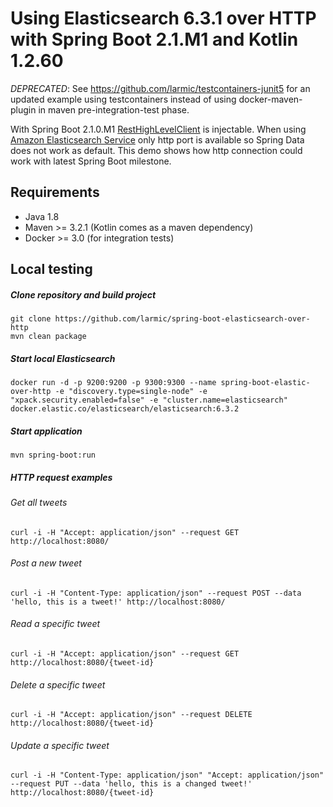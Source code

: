 # Using Elasticsearch 6.3.1 over HTTP with Spring Boot 2.1.M1 and Kotlin 1.2.60

*DEPRECATED*: See https://github.com/larmic/testcontainers-junit5 for an updated example using testcontainers instead of 
using docker-maven-plugin in maven pre-integration-test phase. 

With Spring Boot 2.1.0.M1 [RestHighLevelClient](https://www.elastic.co/guide/en/elasticsearch/client/java-rest/current/java-rest-high-getting-started-initialization.html)
is injectable. When using [Amazon Elasticsearch Service](https://aws.amazon.com/de/elasticsearch-service/) only http port
is available so Spring Data does not work as default. This demo shows how http connection could work with latest
Spring Boot milestone.

## Requirements

* Java 1.8
* Maven >= 3.2.1 (Kotlin comes as a maven dependency)
* Docker >= 3.0 (for integration tests)

## Local testing

##### Clone repository and build project

```ssh
git clone https://github.com/larmic/spring-boot-elasticsearch-over-http
mvn clean package
```

##### Start local Elasticsearch

```ssh
docker run -d -p 9200:9200 -p 9300:9300 --name spring-boot-elastic-over-http -e "discovery.type=single-node" -e "xpack.security.enabled=false" -e "cluster.name=elasticsearch" docker.elastic.co/elasticsearch/elasticsearch:6.3.2
```

##### Start application

```ssh
mvn spring-boot:run
```

##### HTTP request examples

###### Get all tweets

```ssh
curl -i -H "Accept: application/json" --request GET http://localhost:8080/
```

###### Post a new tweet

```ssh
curl -i -H "Content-Type: application/json" --request POST --data 'hello, this is a tweet!' http://localhost:8080/      
```

###### Read a specific tweet

```ssh
curl -i -H "Accept: application/json" --request GET http://localhost:8080/{tweet-id}      
```

###### Delete a specific tweet

```ssh
curl -i -H "Accept: application/json" --request DELETE http://localhost:8080/{tweet-id}      
```

###### Update a specific tweet

```ssh
curl -i -H "Content-Type: application/json" "Accept: application/json" --request PUT --data 'hello, this is a changed tweet!' http://localhost:8080/{tweet-id}      
```
